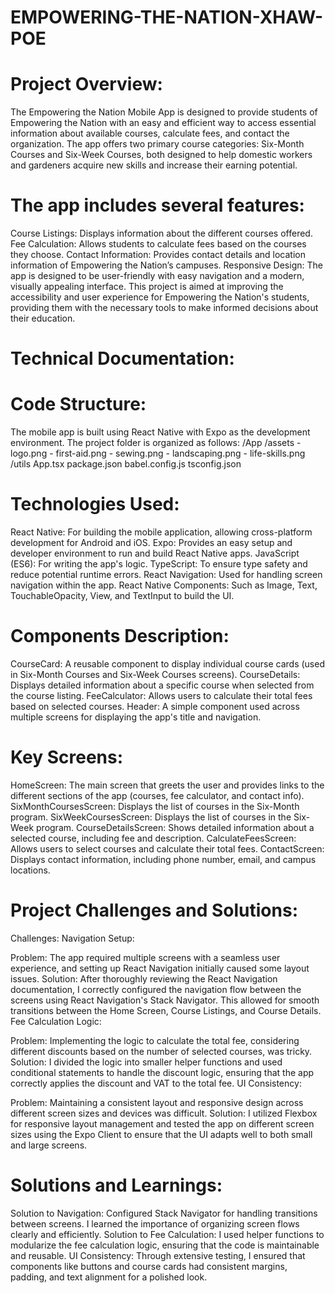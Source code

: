# EMPOWERING-THE-NATION-XHAW-POE
# Project Overview:

The Empowering the Nation Mobile App is designed to provide students of Empowering the Nation with an easy and efficient way to access essential information about available courses, calculate fees, and contact the organization. The app offers two primary course categories: Six-Month Courses and Six-Week Courses, both designed to help domestic workers and gardeners acquire new skills and increase their earning potential.

# The app includes several features:

Course Listings: Displays information about the different courses offered.
Fee Calculation: Allows students to calculate fees based on the courses they choose.
Contact Information: Provides contact details and location information of Empowering the Nation’s campuses.
Responsive Design: The app is designed to be user-friendly with easy navigation and a modern, visually appealing interface.
This project is aimed at improving the accessibility and user experience for Empowering the Nation's students, providing them with the necessary tools to make informed decisions about their education.

# Technical Documentation:
# Code Structure:
The mobile app is built using React Native with Expo as the development environment. The project folder is organized as follows:
/App
  /assets
    - logo.png
    - first-aid.png
    - sewing.png
    - landscaping.png
    - life-skills.png
  /utils
  App.tsx
  package.json
  babel.config.js
  tsconfig.json
  
# Technologies Used:

React Native: For building the mobile application, allowing cross-platform development for Android and iOS.
Expo: Provides an easy setup and developer environment to run and build React Native apps.
JavaScript (ES6): For writing the app's logic.
TypeScript: To ensure type safety and reduce potential runtime errors.
React Navigation: Used for handling screen navigation within the app.
React Native Components: Such as Image, Text, TouchableOpacity, View, and TextInput to build the UI.

# Components Description:

CourseCard: A reusable component to display individual course cards (used in Six-Month Courses and Six-Week Courses screens).
CourseDetails: Displays detailed information about a specific course when selected from the course listing.
FeeCalculator: Allows users to calculate their total fees based on selected courses.
Header: A simple component used across multiple screens for displaying the app's title and navigation.

# Key Screens:

HomeScreen: The main screen that greets the user and provides links to the different sections of the app (courses, fee calculator, and contact info).
SixMonthCoursesScreen: Displays the list of courses in the Six-Month program.
SixWeekCoursesScreen: Displays the list of courses in the Six-Week program.
CourseDetailsScreen: Shows detailed information about a selected course, including fee and description.
CalculateFeesScreen: Allows users to select courses and calculate their total fees.
ContactScreen: Displays contact information, including phone number, email, and campus locations.

# Project Challenges and Solutions:
Challenges:
Navigation Setup:

Problem: The app required multiple screens with a seamless user experience, and setting up React Navigation initially caused some layout issues.
Solution: After thoroughly reviewing the React Navigation documentation, I correctly configured the navigation flow between the screens using React Navigation's Stack Navigator. This allowed for smooth transitions between the Home Screen, Course Listings, and Course Details.
Fee Calculation Logic:

Problem: Implementing the logic to calculate the total fee, considering different discounts based on the number of selected courses, was tricky.
Solution: I divided the logic into smaller helper functions and used conditional statements to handle the discount logic, ensuring that the app correctly applies the discount and VAT to the total fee.
UI Consistency:

Problem: Maintaining a consistent layout and responsive design across different screen sizes and devices was difficult.
Solution: I utilized Flexbox for responsive layout management and tested the app on different screen sizes using the Expo Client to ensure that the UI adapts well to both small and large screens.

# Solutions and Learnings:
Solution to Navigation: Configured Stack Navigator for handling transitions between screens. I learned the importance of organizing screen flows clearly and efficiently.
Solution to Fee Calculation: I used helper functions to modularize the fee calculation logic, ensuring that the code is maintainable and reusable.
UI Consistency: Through extensive testing, I ensured that components like buttons and course cards had consistent margins, padding, and text alignment for a polished look.

